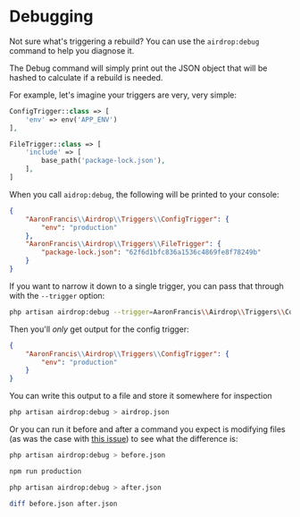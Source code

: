
# Debugging

Not sure what's triggering a rebuild? You can use the `airdrop:debug` command to help you diagnose it.

The Debug command will simply print out the JSON object that will be hashed to calculate if a rebuild is needed. 

For example, let's imagine your triggers are very, very simple:

```php
ConfigTrigger::class => [
    'env' => env('APP_ENV')
],

FileTrigger::class => [
    'include' => [
        base_path('package-lock.json'),
    ],
]
```

When you call `aidrop:debug`, the following will be printed to your console:

```json
{
    "AaronFrancis\\Airdrop\\Triggers\\ConfigTrigger": {
        "env": "production"
    },
    "AaronFrancis\\Airdrop\\Triggers\\FileTrigger": {
        "package-lock.json": "62f6d1bfc836a1536c4869fe8f78249b"
    }
}
```

If you want to narrow it down to a single trigger, you can pass that through with the `--trigger` option:

```bash
php artisan airdrop:debug --trigger=AaronFrancis\\Airdrop\\Triggers\\ConfigTrigger
```

Then you'll _only_ get output for the config trigger:
```json
{
    "AaronFrancis\\Airdrop\\Triggers\\ConfigTrigger": {
        "env": "production"
    }
}
```

You can write this output to a file and store it somewhere for inspection

```bash
php artisan airdrop:debug > airdrop.json
```

Or you can run it before and after a command you expect is modifying files (as was the case with [this issue](https://github.com/hammerstonedev/airdrop/issues/2)) to see what the difference is:

```bash
php artisan airdrop:debug > before.json

npm run production

php artisan airdrop:debug > after.json

diff before.json after.json
```
